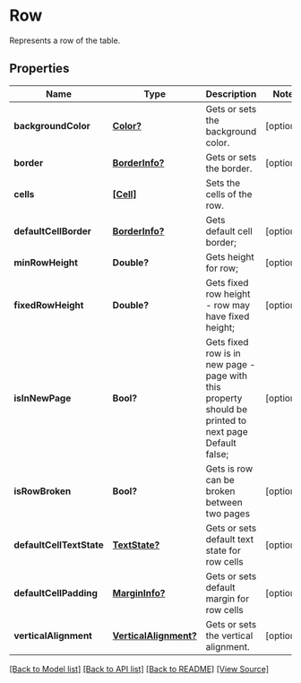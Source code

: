 ﻿# Row
Represents a row of the table.

## Properties
Name | Type | Description | Notes
------------ | ------------- | ------------- | -------------
**backgroundColor** | [**Color?**](Color.md) | Gets or sets the background color. | [optional]
**border** | [**BorderInfo?**](BorderInfo.md) | Gets or sets the border. | [optional]
**cells** | [**[Cell]**](Cell.md) | Sets the cells of the row. | 
**defaultCellBorder** | [**BorderInfo?**](BorderInfo.md) | Gets default cell border; | [optional]
**minRowHeight** | **Double?** | Gets height for row; | [optional]
**fixedRowHeight** | **Double?** | Gets fixed row height - row may have fixed height; | [optional]
**isInNewPage** | **Bool?** | Gets fixed row is in new page - page with this property should be printed to next page Default false; | [optional]
**isRowBroken** | **Bool?** | Gets is row can be broken between two pages | [optional]
**defaultCellTextState** | [**TextState?**](TextState.md) | Gets or sets default text state for row cells | [optional]
**defaultCellPadding** | [**MarginInfo?**](MarginInfo.md) | Gets or sets default margin for row cells | [optional]
**verticalAlignment** | [**VerticalAlignment?**](VerticalAlignment.md) | Gets or sets the vertical alignment. | [optional]

[[Back to Model list]](../README.md#documentation-for-models) [[Back to API list]](../README.md#documentation-for-api-endpoints) [[Back to README]](../README.md) [[View Source]](../AsposePdfCloud/Models/Row.swift)


